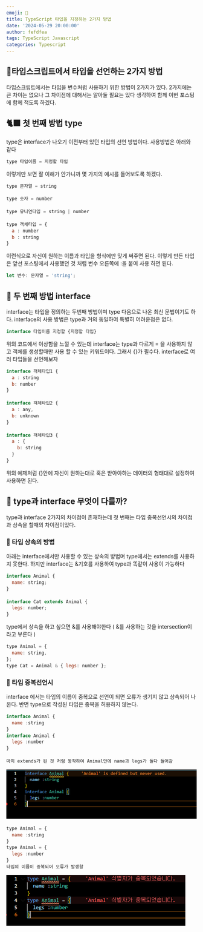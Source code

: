 ```yaml
---
emoji: 👏
title: TypeScript 타입을 지정하는 2가지 방법
date: '2024-05-29 20:00:00'
author: fefdfea
tags: TypeScript Javascript
categories: Typescript
---
```


## 🐎타입스크립트에서 타입을 선언하는 2가지 방법

타입스크립트에서는 타입을 변수처럼 사용하기 위한 방법이 2가지가 있다. 2가지에는 큰 차이는 없으나 그 차이점에 대해서는 알아둘 필요는 있다 생각하여 함께 이번 포스팅에 함께 적도록 하겠다.

## 🐈‍⬛ 첫 번째 방법 type

type은 interface가 나오기 이전부터 있던 타입의 선언 방법이다. 사용방법은 아래와 같다

```javascript
type 타입이름 = 지정할 타입
```

이렇게만 보면 잘 이해가 안가니까 몇 가지의 예시를 들어보도록 하겠다.

```javascript
type 문자열 = string

type 숫자 = number

type 유니언타입 = string | number

type 객체타입 = {
  a : number
  b : string
}
```

이런식으로 자신이 원하는 이름과 타입을 형식에만 맞게 써주면 된다. 이렇게 만든 타입은 앞선 포스팅에서 사용했던 것 처럼 변수 오른쪽에 :을 붙여 사용 하면 된다.

```javascript
let 변수: 문자열 = 'string';
```

## 🐯 두 번째 방법 interface

interface는 타입을 정의하는 두번째 방법이며 type 다음으로 나온 최신 문법이기도 하다. interface의 사용 방법은 type과 거의 동일하여 특별히 어려운점은 없다.

```javascript
interface 타입이름 지정할 {지정할 타입}
```

위의 코드에서 이상함을 느낄 수 있는데 interface는 type과 다르게 = 을 사용하지 않고 객체를 생성할때만 사용 할 수 있는 키워드이다. 그래서 {}가 필수다. interface로 여러 타입들을 선언해보자

```javascript
interface 객체타입1 {
  a : string
  b: number
}

interface 객체타입2 {
  a : any,
  b: unknown
}

interface 객체타입3 {
  a : {
    b: string
  }
}
```

위의 예제처럼 {}안에 자신이 원하는대로 혹은 받아야하는 데이터의 형태대로 설정하여 사용하면 된다.

## 🦄 type과 interface 무엇이 다를까?

type과 interface 2가지의 차이점이 존재하는데 첫 번째는 타입 중복선언시의 차이점과 상속을 할때의 차이점이있다.

### 🦏 타입 상속의 방법

아래는 interface에서만 사용할 수 있는 상속의 방법며 type에서는 extends를 사용하지 못한다. 하지만 interface는 &기호를 사용하여 type과 똑같이 사용이 가능하다

```javascript
interface Animal {
  name: string;
}

interface Cat extends Animal {
  legs: number;
}
```

type에서 상속을 하고 싶으면 &를 사용해야한다 ( &를 사용하는 것을 intersection이라고 부른다 )

```javascript
type Animal = {
  name: string,
};
type Cat = Animal & { legs: number };
```

### 🦫 타입 중복선언시

interface 에서는 타입의 이름이 중복으로 선언이 되면 오류가 생기지 않고 상속되어 나온다. 반면 type으로 작성된 타입은 중복을 허용하지 않는다.

```javascript
interface Animal {
  name :string
}
interface Animal {
  legs :number
}

마치 extends가 된 것 처럼 동작하여 Animal안에 name과 legs가 둘다 들어감
```

<img src="./중복허용.png" alt="중복허용">

```javascript
type Animal = {
  name :string
}
type Animal = {
  legs :number
}
타입의 이름이 중복되어 오류가 발생함
```

<img src="./중복.png" alt="중복오류">
